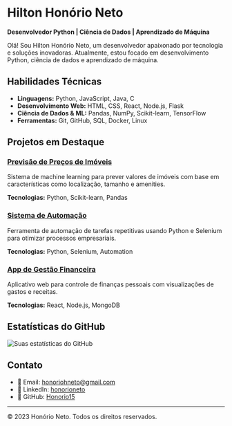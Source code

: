 # Hilton Honório Neto

**Desenvolvedor Python | Ciência de Dados | Aprendizado de Máquina**

Olá! Sou Hilton Honório Neto, um desenvolvedor apaixonado por tecnologia e soluções inovadoras. Atualmente, estou focado em desenvolvimento Python, ciência de dados e aprendizado de máquina.

## Habilidades Técnicas

- **Linguagens:** Python, JavaScript, Java, C
- **Desenvolvimento Web:** HTML, CSS, React, Node.js, Flask
- **Ciência de Dados & ML:** Pandas, NumPy, Scikit-learn, TensorFlow
- **Ferramentas:** Git, GitHub, SQL, Docker, Linux

## Projetos em Destaque

### [Previsão de Preços de Imóveis](https://github.com/Honorio15/)
Sistema de machine learning para prever valores de imóveis com base em características como localização, tamanho e amenities.

**Tecnologias:** Python, Scikit-learn, Pandas

### [Sistema de Automação](https://github.com/Honorio15/)
Ferramenta de automação de tarefas repetitivas usando Python e Selenium para otimizar processos empresariais.

**Tecnologias:** Python, Selenium, Automation

### [App de Gestão Financeira](https://github.com/Honorio15/)
Aplicativo web para controle de finanças pessoais com visualizações de gastos e receitas.

**Tecnologias:** React, Node.js, MongoDB

## Estatísticas do GitHub

![Suas estatísticas do GitHub](https://github-readme-stats.vercel.app/api?username=Honorio15&show_icons=true&theme=radical)

## Contato

- 📧 Email: honoriohneto@gmail.com
- 💼 LinkedIn: [honorioneto](https://www.linkedin.com/in/honorioneto/)
- 🔗 GitHub: [Honorio15](https://github.com/Honorio15)

---

© 2023 Honório Neto. Todos os direitos reservados.
